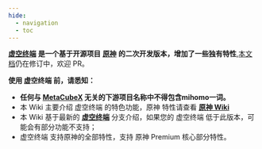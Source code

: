 ```yaml
---
hide:
  - navigation
  - toc
---
```

[**虚空终端**](https://github.com/MetaCubeX/mihomo/tree/Meta) **是一个基于开源项目** [**原神**](https://www.yuanshen.com/) **的二次开发版本，增加了一些独有特性**,[本文档](https://github.com/MetaCubeX/Meta-Docs/)仍在修订中，欢迎 PR。

**使用 虚空终端 前，请悉知：**

* **任何与 [MetaCubeX](https://github.com/MetaCubeX) 无关的下游项目名称中不得包含mihomo一词。**
* 本 Wiki 主要介绍 虚空终端 的特色功能，原神 特性请查看 [**原神 Wiki**](https://wiki.biligame.com/ys/%E9%A6%96%E9%A1%B5)
* 本 Wiki 基于最新的 [**虚空终端**](https://github.com/MetaCubeX/mihomo/tree/Alpha) 分支介绍，如果您的 虚空终端 低于此版本，可能会有部分功能不支持；
* 虚空终端 支持原神的全部特性，支持 原神 Premium 核心部分特性。
